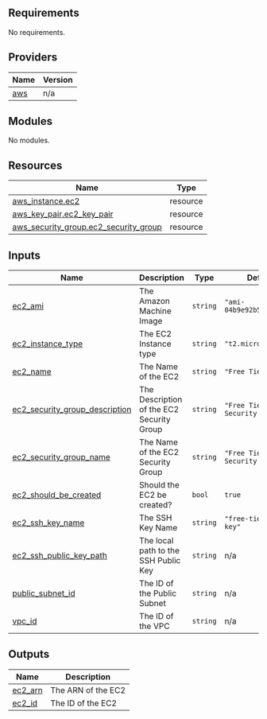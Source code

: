 <!-- BEGIN_TF_DOCS -->
## Requirements

No requirements.

## Providers

| Name | Version |
|------|---------|
| <a name="provider_aws"></a> [aws](#provider\_aws) | n/a |

## Modules

No modules.

## Resources

| Name | Type |
|------|------|
| [aws_instance.ec2](https://registry.terraform.io/providers/hashicorp/aws/latest/docs/resources/instance) | resource |
| [aws_key_pair.ec2_key_pair](https://registry.terraform.io/providers/hashicorp/aws/latest/docs/resources/key_pair) | resource |
| [aws_security_group.ec2_security_group](https://registry.terraform.io/providers/hashicorp/aws/latest/docs/resources/security_group) | resource |

## Inputs

| Name | Description | Type | Default | Required |
|------|-------------|------|---------|:--------:|
| <a name="input_ec2_ami"></a> [ec2\_ami](#input\_ec2\_ami) | The Amazon Machine Image | `string` | `"ami-04b9e92b5572fa0d1"` | no |
| <a name="input_ec2_instance_type"></a> [ec2\_instance\_type](#input\_ec2\_instance\_type) | The EC2 Instance type | `string` | `"t2.micro"` | no |
| <a name="input_ec2_name"></a> [ec2\_name](#input\_ec2\_name) | The Name of the EC2 | `string` | `"Free Tier EC2"` | no |
| <a name="input_ec2_security_group_description"></a> [ec2\_security\_group\_description](#input\_ec2\_security\_group\_description) | The Description of the EC2 Security Group | `string` | `"Free Tier EC2 Security Group"` | no |
| <a name="input_ec2_security_group_name"></a> [ec2\_security\_group\_name](#input\_ec2\_security\_group\_name) | The Name of the EC2 Security Group | `string` | `"Free Tier EC2 Security Group"` | no |
| <a name="input_ec2_should_be_created"></a> [ec2\_should\_be\_created](#input\_ec2\_should\_be\_created) | Should the EC2 be created? | `bool` | `true` | no |
| <a name="input_ec2_ssh_key_name"></a> [ec2\_ssh\_key\_name](#input\_ec2\_ssh\_key\_name) | The SSH Key Name | `string` | `"free-tier-ec2-key"` | no |
| <a name="input_ec2_ssh_public_key_path"></a> [ec2\_ssh\_public\_key\_path](#input\_ec2\_ssh\_public\_key\_path) | The local path to the SSH Public Key | `string` | n/a | yes |
| <a name="input_public_subnet_id"></a> [public\_subnet\_id](#input\_public\_subnet\_id) | The ID of the Public Subnet | `string` | n/a | yes |
| <a name="input_vpc_id"></a> [vpc\_id](#input\_vpc\_id) | The ID of the VPC | `string` | n/a | yes |

## Outputs

| Name | Description |
|------|-------------|
| <a name="output_ec2_arn"></a> [ec2\_arn](#output\_ec2\_arn) | The ARN of the EC2 |
| <a name="output_ec2_id"></a> [ec2\_id](#output\_ec2\_id) | The ID of the EC2 |
<!-- END_TF_DOCS -->

